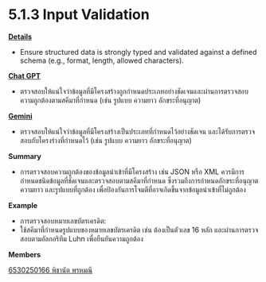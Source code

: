 # 5.1.3 Input Validation

**[Details](https://owasp.org/www-project-application-security-verification-standard)**
- Ensure structured data is strongly typed and validated against a defined schema (e.g., format, length, allowed characters).



 **[Chat GPT](https://chatgpt.com/)**
- ตรวจสอบให้แน่ใจว่าข้อมูลที่มีโครงสร้างถูกกำหนดประเภทอย่างชัดเจนและผ่านการตรวจสอบความถูกต้องตามสคีมาที่กำหนด (เช่น รูปแบบ ความยาว อักขระที่อนุญาต)


**[Gemini](https://gemini.google.com/app)**
- ตรวจสอบให้แน่ใจว่าข้อมูลที่มีโครงสร้างเป็นประเภทที่กำหนดไว้อย่างชัดเจน และได้รับการตรวจสอบกับโครงร่างที่กำหนดไว้ (เช่น รูปแบบ ความยาว อักขระที่อนุญาต)



**Summary**
- การตรวจสอบความถูกต้องของข้อมูลนำเข้าที่มีโครงสร้าง เช่น JSON หรือ XML ควรมีการกำหนดชนิดข้อมูลที่ชัดเจนและตรวจสอบตามสคีมาที่กำหนด ซึ่งรวมถึงการกำหนดอักขระที่อนุญาต ความยาว และรูปแบบที่ถูกต้อง เพื่อป้องกันการโจมตีที่อาจเกิดขึ้นจากข้อมูลนำเข้าที่ไม่ถูกต้อง


**Example**
- การตรวจสอบหมายเลขบัตรเครดิต:
- ใช้สคีมาที่กำหนดรูปแบบของหมายเลขบัตรเครดิต เช่น ต้องเป็นตัวเลข 16 หลัก และผ่านการตรวจสอบตามอัลกอริทึม Luhn เพื่อยืนยันความถูกต้อง

 
**Members**

[6530250166 พิชานัต พรหมณี ](https://naieric.github.io/)
